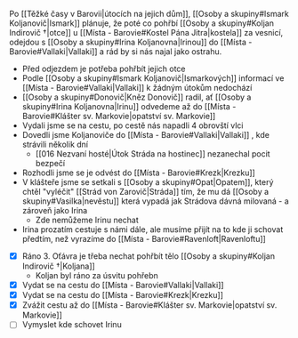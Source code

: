 Po [[Těžké časy v Barovii|útocích na jejich dům]], [[Osoby a skupiny#Ismark Koljanovič|Ismark]] plánuje, že poté co pohřbí [[Osoby a skupiny#Koljan Indirovič †|otce]] u [[Místa - Barovie#Kostel Pána Jitra|kostela]] za vesnicí, odejdou s [[Osoby a skupiny#Irina Koljanovna|Irinou]] do [[Místa - Barovie#Vallaki|Vallaki]] a rád by si nás najal jako ostrahu.

- Před odjezdem je potřeba pohřbít jejich otce
- Podle [[Osoby a skupiny#Ismark Koljanovič|Ismarkových]] informací ve [[Místa - Barovie#Vallaki|Vallaki]] k žádným útokům nedochází
- [[Osoby a skupiny#Donovič|Kněz Donovič]] radil, ať [[Osoby a skupiny#Irina Koljanovna|Irinu]] odvedeme až do [[Místa - Barovie#Klášter sv. Markovie|opatství sv. Markovie]]
- Vydali jsme se na cestu, po cestě nás napadli 4 obrovští vlci
- Dovedli jsme Koljanoviče do [[Místa - Barovie#Vallaki|Vallaki]] , kde strávili několik dní
	- [[016 Nezvaní hosté|Útok Stráda na hostinec]] nezanechal pocit bezpečí
- Rozhodli jsme se je odvést do [[Místa - Barovie#Krezk|Krezku]]
- V klášteře jsme se setkali s [[Osoby a skupiny#Opat|Opatem]], který chtěl "vyléčit" [[Strád von Zarovič|Stráda]] tím, že mu dá [[Osoby a skupiny#Vasilka|nevěstu]] která vypadá jak Strádova dávná milovaná - a zároveň jako Irina
	- Zde nemůžeme Irinu nechat
- Irina prozatím cestuje s námi dále, ale musíme přijít na to kde ji schovat předtím, než vyrazíme do [[Místa - Barovie#Ravenloft|Ravenloftu]]

- [x] Ráno 3. Oťávra je třeba nechat pohřbít tělo [[Osoby a skupiny#Koljan Indirovič †|Koljana]]
	- Koljan byl ráno za úsvitu pohřebn
- [x] Vydat se na cestu do [[Místa - Barovie#Vallaki|Vallaki]]
- [x] Vydat se na cestu do [[Místa - Barovie#Krezk|Krezku]]
- [x] Zvážit cestu až do [[Místa - Barovie#Klášter sv. Markovie|opatství sv. Markovie]]
- [ ] Vymyslet kde schovet Irinu
